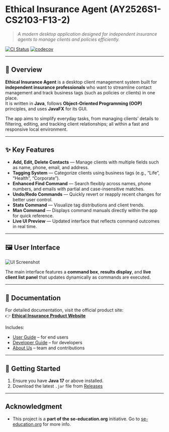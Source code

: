 # Ethical Insurance Agent (AY2526S1-CS2103-F13-2)

> _A modern desktop application designed for independent insurance agents to manage clients and policies efficiently._

[![CI Status](https://github.com/AY2526S1-CS2103-F13-2/tp/workflows/Java%20CI/badge.svg)](https://github.com/AY2526S1-CS2103-F13-2/tp/actions)
[![codecov](https://codecov.io/gh/AY2526S1-CS2103-F13-2/tp/graph/badge.svg?token=IZ7REY1HBS)](https://codecov.io/gh/AY2526S1-CS2103-F13-2/tp)

---

## 🧭 Overview

**Ethical Insurance Agent** is a desktop client management system built for **independent insurance professionals** who want to streamline contact management and track business tags (such as policies or clients) in one place.  
It is written in **Java**, follows **Object-Oriented Programming (OOP)** principles, and uses **JavaFX** for its GUI.

The app aims to simplify everyday tasks, from managing clients’ details to filtering, editing, and tracking client relationships; all within a fast and responsive local environment.

---

## ✨ Key Features

- **Add, Edit, Delete Contacts** — Manage clients with multiple fields such as name, phone, email, and address.
- **Tagging System** — Categorize clients using business tags (e.g., “Life”, “Health”, “Corporate”).
- **Enhanced Find Command** — Search flexibly across names, phone numbers, and emails with partial and case-insensitive matches.
- **Undo/Redo Commands** — Quickly revert or reapply recent changes for better user control.
- **Stats Command** — Visualize tag distributions and client trends.
- **Man Command** — Displays command manuals directly within the app for quick reference.
- **Live UI Preview** — Updated interface that reflects command outcomes in real time.

---

## 🖼️ User Interface

![UI Screenshot](docs/images/Ui.png)

The main interface features a **command box**, **results display**, and **live client list panel** that updates dynamically as commands are executed.

---

## 📘 Documentation

For detailed documentation, visit the official product site:  
👉 **[Ethical Insurance Product Website](https://ay2526s1-cs2103-f13-2.github.io/tp/)**

Includes:
- [User Guide](https://ay2526s1-cs2103-f13-2.github.io/tp/UserGuide.html) – for end users
- [Developer Guide](https://ay2526s1-cs2103-f13-2.github.io/tp/DeveloperGuide.html) – for developers
- [About Us](https://ay2526s1-cs2103-f13-2.github.io/tp/AboutUs.html) – team and contributions

---

## 🚀 Getting Started

1. Ensure you have **Java 17** or above installed.
2. Download the latest `.jar` file from [Releases](https://github.com/AY2526S1-CS2103-F13-2/tp/releases)
   
---

## Acknowledgment
* This project is a **part of the se-education.org** initiative. Go to [se-education.org](https://se-education.org/#contributing-to-se-edu) for more info.
